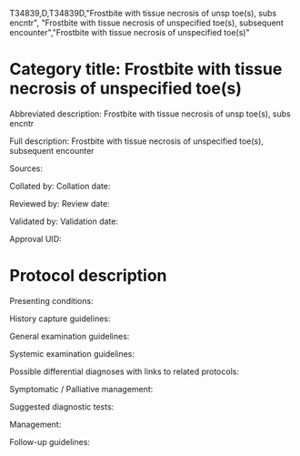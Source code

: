 T34839,D,T34839D,"Frostbite with tissue necrosis of unsp toe(s), subs encntr", "Frostbite with tissue necrosis of unspecified toe(s), subsequent encounter","Frostbite with tissue necrosis of unspecified toe(s)"
# Category title: Frostbite with tissue necrosis of unspecified toe(s)

Abbreviated description: Frostbite with tissue necrosis of unsp toe(s), subs encntr

Full description: Frostbite with tissue necrosis of unspecified toe(s), subsequent encounter

Sources:

Collated by:
Collation date:

Reviewed by:
Review date:

Validated by:
Validation date:

Approval UID:

# Protocol description

Presenting conditions:

History capture guidelines:

General examination guidelines:

Systemic examination guidelines:

Possible differential diagnoses with links to related protocols:

Symptomatic / Palliative management:

Suggested diagnostic tests:

Management:

Follow-up guidelines:
